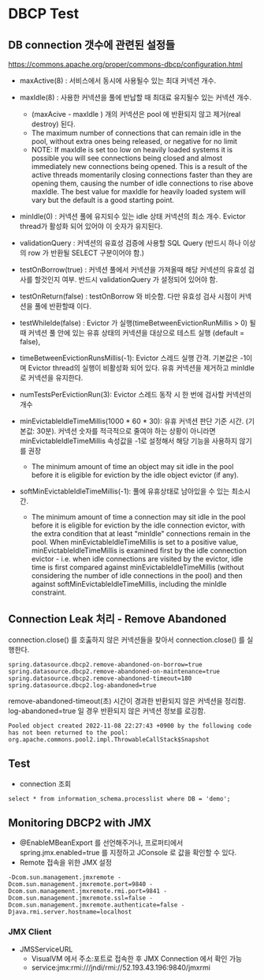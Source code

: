 # DBCP Test
## DB connection 갯수에 관련된 설정들
https://commons.apache.org/proper/commons-dbcp/configuration.html

* maxActive(8) : 서비스에서 동시에 사용될수 있는 최대 커넥션 개수.

* maxIdle(8) : 사용한 커넥션을 풀에 반납할 때 최대료 유지될수 있는 커넥션 개수.
  - (maxAcive - maxIdle ) 개의 커넥션은 pool 에 반환되지 않고 제거(real destroy) 된다.  
  - The maximum number of connections that can remain idle in the pool, without extra ones being released, or negative for no limit
  - NOTE: If maxIdle is set too low on heavily loaded systems it is possible you will see connections being closed and almost immediately new connections being opened. This is a result of the active threads momentarily closing connections faster than they are opening them, causing the number of idle connections to rise above maxIdle. The best value for maxIdle for heavily loaded system will vary but the default is a good starting point.

* minIdle(0) : 커넥션 풀에 유지되수 있는 idle 상태 커넥션의 최소 개수. Evictor thread가 활성화 되어 있어야 이 숫자가 유지된다.

* validationQuery : 커넥션의 유효성 검증에 사용할 SQL Query (반드시 하나 이상의 row 가 반환될 SELECT 구분이어야 함.)

* testOnBorrow(true) : 커넥션 풀에서 커넥션을 가져올때 해당 커넥션의 유효성 검사를 할것인지 여부. 반드시 validationQuery 가 설정되어 있어야 함.

* testOnReturn(false) : testOnBorrow 와 비슷함. 다만 유효성 검사 시점이 커넥션을 풀에 반환할때 이다.

* testWhileIde(false) : Evictor 가 실행(timeBetweenEvictionRunMillis > 0) 될 때 커넥션 풀 안에 있는 유휴 상태의 커넥션을 대상으로 테스트 실행 (default = false), 

* timeBetweenEvictionRunsMillis(-1): Evictor 스레드 실행 간격. 기본값은 -1이며 Evictor thread의 실행이 비활성화 되어 있다. 유휴 커넥션을 제거하고 minIdle 로 커넥션을 유지한다.

* numTestsPerEvictionRun(3): Evictor 스레드 동작 시 한 번에 검사할 커넥션의 개수

* minEvictableIdleTimeMillis(1000 * 60 * 30): 유휴 커넥션 판단 기준 시간. (기본값: 30분). 커넥션 숫자를 적극적으로 줄여야 하는 상황이 아니라면 minEvictableIdleTimeMillis 속성값을 -1로 설정해서 해당 기능을 사용하지 않기를 권장
  - The minimum amount of time an object may sit idle in the pool before it is eligible for eviction by the idle object evictor (if any).

* softMinEvictableIdleTimeMillis(-1): 풀에 유휴상태로 남아있을 수 있는 최소시간. 
  - The minimum amount of time a connection may sit idle in the pool before it is eligible for eviction by the idle connection evictor, with the extra condition that at least "minIdle" connections remain in the pool. When minEvictableIdleTimeMillis is set to a positive value, minEvictableIdleTimeMillis is examined first by the idle connection evictor - i.e. when idle connections are visited by the evictor, idle time is first compared against minEvictableIdleTimeMillis (without considering the number of idle connections in the pool) and then against softMinEvictableIdleTimeMillis, including the minIdle constraint.

## Connection Leak 처리 - Remove Abandoned
connection.close() 를 호춣하지 않은 커넥션들을 찾아서 connection.close() 를 실행한다.
```properties
spring.datasource.dbcp2.remove-abandoned-on-borrow=true
spring.datasource.dbcp2.remove-abandoned-on-maintenance=true
spring.datasource.dbcp2.remove-abandoned-timeout=180
spring.datasource.dbcp2.log-abandoned=true
```
remove-abandoned-timeout(초) 시간이 경과한 반환되지 않은 커넥션을 정리함. log-abandoned=true 일 경우 반환되지 않은 커넥션 정보를 로깅함.
```text
Pooled object created 2022-11-08 22:27:43 +0900 by the following code has not been returned to the pool:
org.apache.commons.pool2.impl.ThrowableCallStack$Snapshot
```

  
## Test
* connection 조회
```
select * from information_schema.processlist where DB = 'demo';
```  
## Monitoring DBCP2 with JMX
* @EnableMBeanExport 를 선언해주거나, 프로퍼티에서 spring.jmx.enabled=true 를 지정하고 JConsole 로 값을 확인할 수 있다.
* Remote 접속을 위한 JMX 설정
```  
-Dcom.sun.management.jmxremote -Dcom.sun.management.jmxremote.port=9840 -Dcom.sun.management.jmxremote.rmi.port=9841 -Dcom.sun.management.jmxremote.ssl=false -Dcom.sun.management.jmxremote.authenticate=false -Djava.rmi.server.hostname=localhost
```
### JMX Client
* JMSServiceURL
  - VisualVM 에서 주소:포트로 접속한 후 JMX Connection 에서 확인 가능
  - service:jmx:rmi:///jndi/rmi://52.193.43.196:9840/jmxrmi